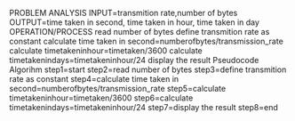 PROBLEM ANALYSIS
INPUT=transmition rate,number of bytes
OUTPUT=time taken in second, time taken in hour, time taken in day
OPERATION/PROCESS
    read number of bytes
    define transmition rate as constant
    calculate time taken in second=numberofbytes/transmission_rate
    calculate timetakeninhour=timetaken/3600
    calculate timetakenindays=timetakeninhour/24
    display the result
Pseudocode Algorihm
step1=start
step2=read number of bytes
step3=define transmition rate as constant
step4=calculate time taken in second=numberofbytes/transmission_rate
step5=calculate timetakeninhour=timetaken/3600
step6=calculate timetakenindays=timetakeninhour/24
step7=display the result
step8=end
